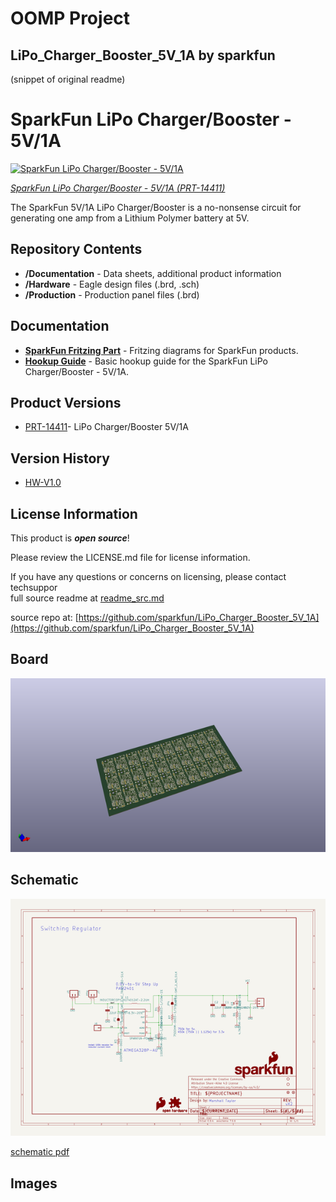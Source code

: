 # OOMP Project  
## LiPo_Charger_Booster_5V_1A  by sparkfun  
  
(snippet of original readme)  
  
SparkFun LiPo Charger/Booster - 5V/1A  
========================================  
  
[![SparkFun LiPo Charger/Booster - 5V/1A](https://cdn.sparkfun.com//assets/parts/1/2/4/3/2/14411-01.jpg)](https://www.sparkfun.com/products/14411)  
  
[*SparkFun LiPo Charger/Booster - 5V/1A (PRT-14411)*](https://www.sparkfun.com/products/14411)  
  
The SparkFun 5V/1A LiPo Charger/Booster is a no-nonsense circuit for generating one amp from a Lithium Polymer battery at 5V.  
  
Repository Contents  
-------------------  
  
* **/Documentation** - Data sheets, additional product information  
* **/Hardware** - Eagle design files (.brd, .sch)  
* **/Production** - Production panel files (.brd)  
  
Documentation  
--------------  
* **[SparkFun Fritzing Part](https://github.com/sparkfun/Fritzing_Parts/blob/main/products/14411_sfe_LiPo_Charger_Booster-5V1A.fzpz)** - Fritzing diagrams for SparkFun products.  
* **[Hookup Guide](https://learn.sparkfun.com/tutorials/sparkfun-5v1a-lipo-chargerbooster-hookup-guide)** - Basic hookup guide for the SparkFun LiPo Charger/Booster - 5V/1A.  
  
Product Versions  
----------------  
* [PRT-14411](https://www.sparkfun.com/products/14411)- LiPo Charger/Booster 5V/1A  
  
Version History  
----------------  
* [HW-V1.0](https://github.com/sparkfun/LiPo_Charger_Booster_5V_1A/releases/tag/HW-V1.0)   
  
License Information  
-------------------  
  
This product is _**open source**_!   
  
Please review the LICENSE.md file for license information.   
  
If you have any questions or concerns on licensing, please contact techsuppor  
  full source readme at [readme_src.md](readme_src.md)  
  
source repo at: [https://github.com/sparkfun/LiPo_Charger_Booster_5V_1A](https://github.com/sparkfun/LiPo_Charger_Booster_5V_1A)  
## Board  
  
[![working_3d.png](working_3d_600.png)](working_3d.png)  
## Schematic  
  
[![working_schematic.png](working_schematic_600.png)](working_schematic.png)  
  
[schematic pdf](working_schematic.pdf)  
## Images  
